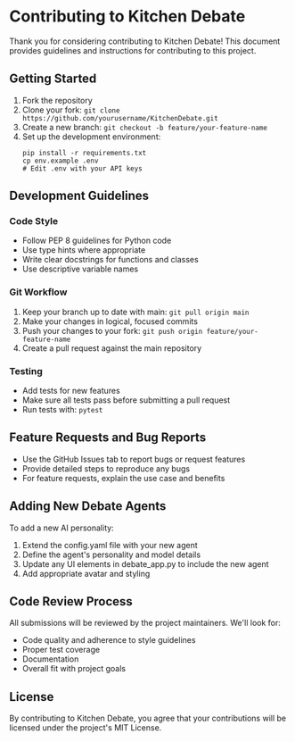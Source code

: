 # Contributing to Kitchen Debate

Thank you for considering contributing to Kitchen Debate! This document provides guidelines and instructions for contributing to this project.

## Getting Started

1. Fork the repository
2. Clone your fork: `git clone https://github.com/yourusername/KitchenDebate.git`
3. Create a new branch: `git checkout -b feature/your-feature-name`
4. Set up the development environment:
   ```
   pip install -r requirements.txt
   cp env.example .env
   # Edit .env with your API keys
   ```

## Development Guidelines

### Code Style

- Follow PEP 8 guidelines for Python code
- Use type hints where appropriate
- Write clear docstrings for functions and classes
- Use descriptive variable names

### Git Workflow

1. Keep your branch up to date with main: `git pull origin main`
2. Make your changes in logical, focused commits
3. Push your changes to your fork: `git push origin feature/your-feature-name`
4. Create a pull request against the main repository

### Testing

- Add tests for new features
- Make sure all tests pass before submitting a pull request
- Run tests with: `pytest`

## Feature Requests and Bug Reports

- Use the GitHub Issues tab to report bugs or request features
- Provide detailed steps to reproduce any bugs
- For feature requests, explain the use case and benefits

## Adding New Debate Agents

To add a new AI personality:

1. Extend the config.yaml file with your new agent
2. Define the agent's personality and model details
3. Update any UI elements in debate_app.py to include the new agent
4. Add appropriate avatar and styling

## Code Review Process

All submissions will be reviewed by the project maintainers. We'll look for:

- Code quality and adherence to style guidelines
- Proper test coverage
- Documentation
- Overall fit with project goals

## License

By contributing to Kitchen Debate, you agree that your contributions will be licensed under the project's MIT License. 